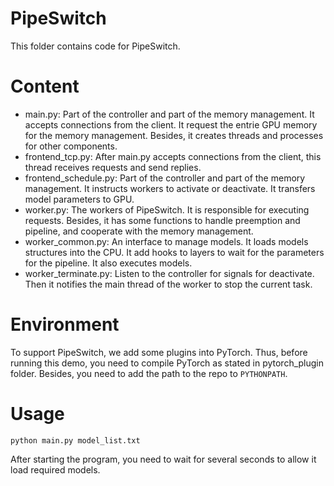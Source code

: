 # PipeSwitch
This folder contains code for PipeSwitch.

# Content
- main.py: Part of the controller and part of the memory management. It accepts connections from the client. It request the entrie GPU memory for the memory management. Besides, it creates threads and processes for other components.
- frontend_tcp.py: After main.py accepts connections from the client, this thread receives requests and send replies.
- frontend_schedule.py: Part of the controller and part of the memory management. It instructs workers to activate or deactivate. It transfers model parameters to GPU.
- worker.py: The workers of PipeSwitch. It is responsible for executing requests. Besides, it has some functions to handle preemption and pipeline, and cooperate with the memory management.
- worker_common.py: An interface to manage models. It loads models structures into the CPU. It add hooks to layers to wait for the parameters for the pipeline. It also executes models.
- worker_terminate.py: Listen to the controller for signals for deactivate. Then it notifies the main thread of the worker to stop the current task.

# Environment
To support PipeSwitch, we add some plugins into PyTorch. Thus, before running this demo, you need to compile PyTorch as stated in pytorch_plugin folder.
Besides, you need to add the path to the repo to `PYTHONPATH`.

# Usage
```
python main.py model_list.txt
```
After starting the program, you need to wait for several seconds to allow it load required models.